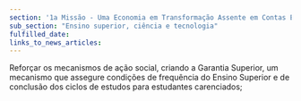 ```yaml
---
section: '1a Missão - Uma Economia em Transformação Assente em Contas Equilibradas'
sub_section: "Ensino superior, ciência e tecnologia"
fulfilled_date:
links_to_news_articles:
---
```


Reforçar os mecanismos de ação social, criando a Garantia Superior, um mecanismo que assegure condições de frequência do Ensino Superior e de conclusão dos ciclos de estudos para estudantes carenciados;